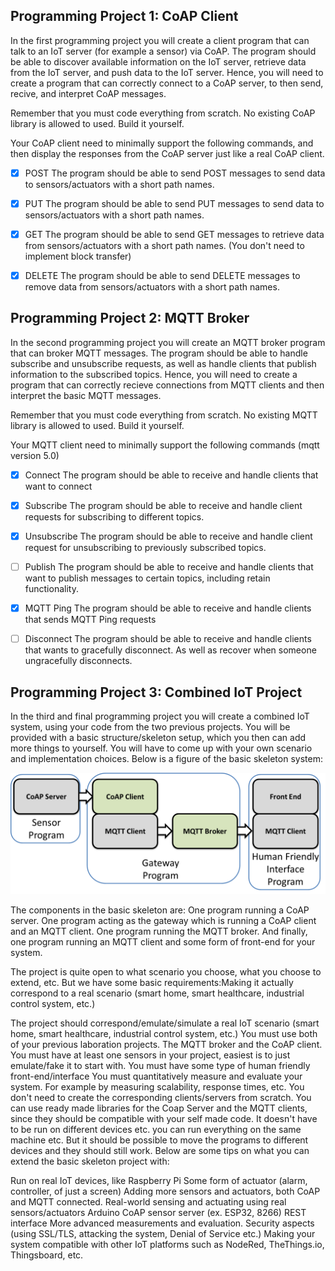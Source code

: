 ## Programming Project 1: CoAP Client
In the first programming project you will create a client program that can talk to an IoT server (for example a sensor) via CoAP. The program should be able to discover available information on the IoT server, retrieve data from the IoT server, and push data to the IoT server. Hence, you will need to create a program that can correctly connect to a CoAP server, to then send, recive, and interpret CoAP messages.

Remember that you must code everything from scratch. No existing CoAP library is allowed to used. Build it yourself.

Your CoAP client need to minimally support the following commands, and then display the responses from the CoAP server just like a real CoAP client.

- [X] POST
The program should be able to send POST messages to send data to sensors/actuators with a short path names.

- [X] PUT
The program should be able to send PUT messages to send data to sensors/actuators with a short path names.

- [X] GET
The program should be able to send GET messages to retrieve data from sensors/actuators with a short path names. (You don't need to implement block transfer)

- [X] DELETE
The program should be able to send DELETE messages to remove data from sensors/actuators with a short path names.

## Programming Project 2: MQTT Broker
In the second programming project you will create an MQTT broker program that can broker MQTT messages. The program should be able to handle subscribe and unsubscribe requests, as well as handle clients that publish information to the subscribed topics. Hence, you will need to create a program that can correctly recieve connections from MQTT clients and then interpret the basic MQTT messages.

Remember that you must code everything from scratch. No existing MQTT library is allowed to used. Build it yourself.

Your MQTT client need to minimally support the following commands (mqtt version 5.0)

- [X] Connect
The program should be able to receive and handle clients that want to connect

- [X] Subscribe
The program should be able to receive and handle client requests for subscribing to different topics.

- [X] Unsubscribe
The program should be able to receive and handle client request for unsubscribing to previously subscribed topics.

- [ ] Publish
The program should be able to receive and handle clients that want to publish messages to certain topics, including retain functionality.

- [X] MQTT Ping
The program should be able to receive and handle clients that sends MQTT Ping requests

- [ ] Disconnect
The program should be able to receive and handle clients that wants to gracefully disconnect. As well as recover when someone ungracefully disconnects.

## Programming Project 3: Combined IoT Project
In the third and final programming project you will create a combined IoT system, using your code from the two previous projects. You will be provided with a basic structure/skeleton setup, which you then can add more things to yourself. You will have to come up with your own scenario and implementation choices. Below is a figure of the basic skeleton system:

![Overview of the lab](image.png)

The components in the basic skeleton are: One program running a CoAP server. One program acting as the gateway which is running a CoAP client and an MQTT client. One program running the MQTT broker. And finally, one program running an MQTT client and some form of front-end for your system.

The project is quite open to what scenario you choose, what you choose to extend, etc. But we have some basic requirements:Making it actually correspond to a real scenario (smart home, smart healthcare, industrial control system, etc.)

The project should correspond/emulate/simulate a real IoT scenario (smart home, smart healthcare, industrial control system, etc.)
You must use both of your previous laboration projects. The MQTT broker and the CoAP client.
You must have at least one sensors in your project, easiest is to just emulate/fake it to start with.
You must have some type of human friendly front-end/interface
You must quantitatively measure and evaluate your system. For example by measuring scalability, response times, etc.
You don't need to create the corresponding clients/servers from scratch. You can use ready made libraries for the Coap Server and the MQTT clients, since they should be compatible with your self made code.
It doesn't have to be run on different devices etc. you can run everything on the same machine etc. But it should be possible to move the programs to different devices and they should still work.
Below are some tips on what you can extend the basic skeleton project with:

Run on real IoT devices, like Raspberry Pi
Some form of actuator (alarm, controller, of just a screen)
Adding more sensors and actuators, both CoAP and MQTT connected.
Real-world sensing and actuating using real sensors/actuators
Arduino CoAP sensor server (ex. ESP32, 8266)
REST interface
More advanced measurements and evaluation.
Security aspects (using SSL/TLS, attacking the system, Denial of Service etc.)
Making your system compatible with other IoT platforms such as NodeRed, TheThings.io, Thingsboard, etc. 